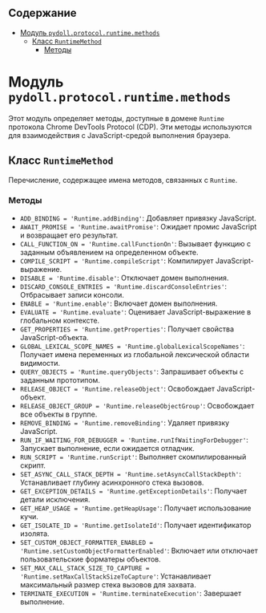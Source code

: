 ## Содержание

- [Модуль `pydoll.protocol.runtime.methods`](#модуль-pydollprotocolruntimemethods)
  - [Класс `RuntimeMethod`](#класс-runtimemethod)
    - [Методы](#методы)

# Модуль `pydoll.protocol.runtime.methods`

Этот модуль определяет методы, доступные в домене `Runtime` протокола Chrome DevTools Protocol (CDP). Эти методы используются для взаимодействия с JavaScript-средой выполнения браузера.

## Класс `RuntimeMethod`

Перечисление, содержащее имена методов, связанных с `Runtime`.

### Методы

- `ADD_BINDING = 'Runtime.addBinding'`: Добавляет привязку JavaScript.
- `AWAIT_PROMISE = 'Runtime.awaitPromise'`: Ожидает промис JavaScript и возвращает его результат.
- `CALL_FUNCTION_ON = 'Runtime.callFunctionOn'`: Вызывает функцию с заданным объявлением на определенном объекте.
- `COMPILE_SCRIPT = 'Runtime.compileScript'`: Компилирует JavaScript-выражение.
- `DISABLE = 'Runtime.disable'`: Отключает домен выполнения.
- `DISCARD_CONSOLE_ENTRIES = 'Runtime.discardConsoleEntries'`: Отбрасывает записи консоли.
- `ENABLE = 'Runtime.enable'`: Включает домен выполнения.
- `EVALUATE = 'Runtime.evaluate'`: Оценивает JavaScript-выражение в глобальном контексте.
- `GET_PROPERTIES = 'Runtime.getProperties'`: Получает свойства JavaScript-объекта.
- `GLOBAL_LEXICAL_SCOPE_NAMES = 'Runtime.globalLexicalScopeNames'`: Получает имена переменных из глобальной лексической области видимости.
- `QUERY_OBJECTS = 'Runtime.queryObjects'`: Запрашивает объекты с заданным прототипом.
- `RELEASE_OBJECT = 'Runtime.releaseObject'`: Освобождает JavaScript-объект.
- `RELEASE_OBJECT_GROUP = 'Runtime.releaseObjectGroup'`: Освобождает все объекты в группе.
- `REMOVE_BINDING = 'Runtime.removeBinding'`: Удаляет привязку JavaScript.
- `RUN_IF_WAITING_FOR_DEBUGGER = 'Runtime.runIfWaitingForDebugger'`: Запускает выполнение, если ожидается отладчик.
- `RUN_SCRIPT = 'Runtime.runScript'`: Выполняет скомпилированный скрипт.
- `SET_ASYNC_CALL_STACK_DEPTH = 'Runtime.setAsyncCallStackDepth'`: Устанавливает глубину асинхронного стека вызовов.
- `GET_EXCEPTION_DETAILS = 'Runtime.getExceptionDetails'`: Получает детали исключения.
- `GET_HEAP_USAGE = 'Runtime.getHeapUsage'`: Получает использование кучи.
- `GET_ISOLATE_ID = 'Runtime.getIsolateId'`: Получает идентификатор изолята.
- `SET_CUSTOM_OBJECT_FORMATTER_ENABLED = 'Runtime.setCustomObjectFormatterEnabled'`: Включает или отключает пользовательские форматеры объектов.
- `SET_MAX_CALL_STACK_SIZE_TO_CAPTURE = 'Runtime.setMaxCallStackSizeToCapture'`: Устанавливает максимальный размер стека вызовов для захвата.
- `TERMINATE_EXECUTION = 'Runtime.terminateExecution'`: Завершает выполнение.
